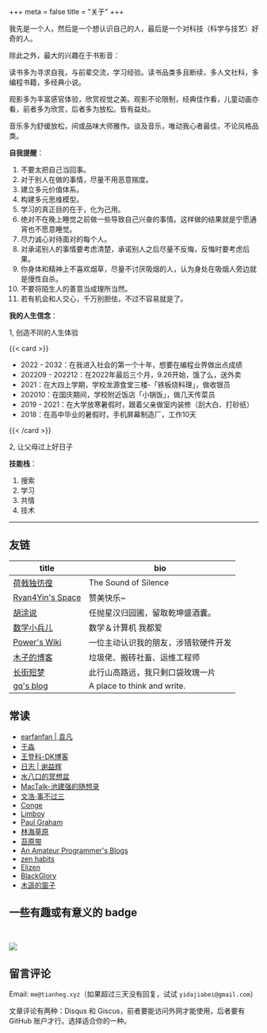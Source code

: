 +++
meta = false
title = "关于"
+++

我先是一个人，然后是一个想认识自己的人，最后是一个对科技（科学与技艺）好奇的人。

除此之外，最大的兴趣在于书影音：

读书多为寻求自我，与前辈交流，学习经验。读书品类多且断续，多人文社科，多编程书籍，多经典小说。

观影多为丰富感官体验，欣赏视觉之美。观影不论限制，经典佳作看，儿童动画亦看，前者多为欣赏，后者多为放松。皆有益处。

音乐多为舒缓放松，间或品味大师雅作。谈及音乐，唯动我心者最佳，不论风格品类。

**自我提醒**：

1. 不要太把自己当回事。
2. 对于别人在做的事情，尽量不用恶意揣度。
3. 建立多元价值体系。
4. 构建多元思维模型。
5. 学习的真正目的在于，化为己用。
6. 绝对不在晚上睡觉之前做一些导致自己兴奋的事情。这样做的结果就是宁愿通宵也不愿意睡觉。
7. 尽力诚心对待面对的每个人。
8. 对承诺别人的事情要考虑清楚，承诺别人之后尽量不反悔，反悔时要考虑后果。
9. 你身体和精神上不喜欢烟草，尽量不讨厌吸烟的人，认为身处在吸烟人旁边就是慢性自杀。
10. 不要将陌生人的善意当成理所当然。
11. 若有机会和人交心，千万别胆怯，不过不容易就是了。

**我的人生信念**：

1, 创造不同的人生体验


{{< card >}}

- 2022 - 2032：在我进入社会的第一个十年，想要在编程业界做出点成绩
- 202209 - 202212：在2022年最后三个月，9.26开始，饿了么，送外卖
- 2021：在大四上学期，学校龙源食堂三楼-「铁板烧料理」，做收银员
- 202010：在国庆期间，学校附近饭店「小锅饭」，做几天传菜员
- 2019 - 2021：在大学放寒暑假时，跟着父亲做室内装修（刮大白、打砂纸）
- 2018：在高中毕业的暑假时，手机屏幕制造厂，工作10天

{{< /card >}}

2, 让父母过上好日子

**技能栈**：

1. 搜索
2. 学习
3. 共情
4. 技术

---

## 友链

| title                                       | bio                                  |
|---------------------------------------------|--------------------------------------|
| [荷戟独彷徨](https://guanqr.com)            | The Sound of Silence                 |
| [Ryan4Yin's Space](https://thiscute.world/) | 赞美快乐~                            |
| [胡涂说](https://hutusi.com/)               | 任抛星汉归园圃，留取乾坤盛酒囊。     |
| [数学小兵儿](https://matnoble.me/)          | 数学＆计算机 我都爱                  |
| [Power's Wiki](https://wiki-power.com/)     | 一位主动认识我的朋友，涉猎软硬件开发 |
| [木子的博客](https://blog.k8s.li)           | 垃圾佬、搬砖社畜、运维工程师         |
| [长街短梦](https://www.wangyunzi.com/)      | 此行山高路远，我只剩口袋玫瑰一片     |
| [gq's blog](https://zgq.ink/)               | A place to think and write.          |

## 常读

- [earfanfan | 袁凡](https://yuanfan.rbind.io/)
- [于淼](https://yufree.cn/cn/)
- [王登科-DK博客](https://greatdk.com/)
- [日志 | 谢益辉](https://yihui.org/cn/)
- [水八口的冥想盆](https://blog.shuiba.co/)
- [MacTalk-池建强的随想录](https://macshuo.com/)
- [文浩·事不过三](https://via.zhubai.love/)
- [Conge](https://conge.github.io/)
- [Limboy](https://limboy.me/)
- [Paul Graham](http://www.paulgraham.com/index.html)
- [林海草原](https://lhcy.org/)
- [苔原带](https://tundrazone.com/)
- [An Amateur Programmer's Blogs](https://dirtysalt.github.io/html/blogs.html)
- [zen habits](https://zenhabits.net/)
- [Elizen](https://elizen.me/posts/)
- [BlackGlory](https://blackglory.me/)
- [木遥的窗子](http://blog.farmostwood.net/)

## 一些有趣或有意义的 badge

<a href="https://www.foreverblog.cn/" target="_blank"><img src="/images/foreverblog_logo.png" alt="" style="width:auto;height:16px;"></a>

[![](/images/512kb-green.svg)](https://512kb.club/)

<!-- https://codepen.io/kevquirk/pen/VwmVaKm -->

## 留言评论

Email: `me@tianheg.xyz`（如果超过三天没有回复，试试 `yidajiabei@gmail.com`）

文章评论有两种：Disqus 和 Giscus，前者要能访问外网才能使用，后者要有 GitHub 账户才行。选择适合你的一种。
